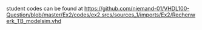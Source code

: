 student codes can be found at https://github.com/niemand-01/VHDL100-Question/blob/master/Ex2/codes/ex2.srcs/sources_1/imports/Ex2/Rechenwerk_TB_modelsim.vhd
